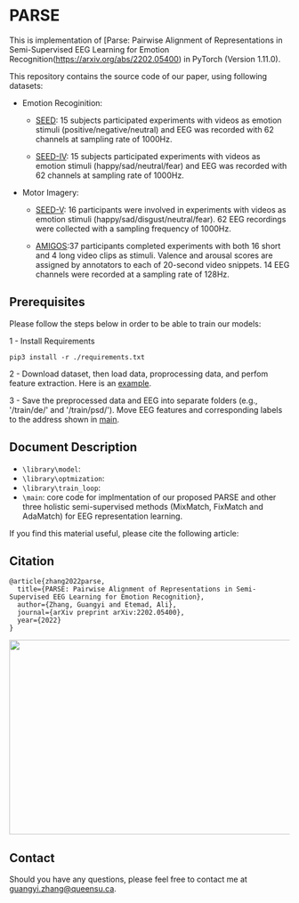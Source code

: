 # PARSE 
This is implementation of [Parse: Pairwise Alignment of Representations in Semi-Supervised EEG Learning for Emotion Recognition(https://arxiv.org/abs/2202.05400) in PyTorch (Version 1.11.0).

This repository contains the source code of our paper, using following datasets:

- Emotion Recoginition: 

    - [SEED](https://bcmi.sjtu.edu.cn/home/seed/seed.html): 15 subjects participated experiments with videos as emotion stimuli (positive/negative/neutral) and EEG was recorded with 62 channels at sampling rate of 1000Hz.

    - [SEED-IV](https://bcmi.sjtu.edu.cn/home/seed/seed-iv.html): 15 subjects participated experiments with videos as emotion stimuli (happy/sad/neutral/fear) and EEG was recorded with 62 channels at sampling rate of 1000Hz.

- Motor Imagery: 

    - [SEED-V](https://bcmi.sjtu.edu.cn/home/seed/seed-v.html): 16 participants were involved in experiments with videos as emotion stimuli (happy/sad/disgust/neutral/fear). 62 EEG recordings were collected with a sampling frequency of 1000Hz.


    - [AMIGOS](http://www.eecs.qmul.ac.uk/mmv/datasets/amigos/readme.html):37 participants completed experiments with both 16 short and 4 long video clips as stimuli. Valence and arousal scores are assigned by annotators to each of 20-second video snippets. 14 EEG channels were recorded at a sampling rate of
128Hz.

## Prerequisites
Please follow the steps below in order to be able to train our models:


1 - Install Requirements

```
pip3 install -r ./requirements.txt
```

2 - Download dataset, then load data, proprocessing data, and perfom feature extraction. Here is an [example](./library/data_processing.py).

3 - Save the preprocessed data and EEG into separate folders (e.g., '/train/de/' and '/train/psd/'). Move EEG features and corresponding labels to the address shown in [main](./main.py). 




 ## Document Description
 
- `\library\model`: 
- `\library\optmization`:  
- `\library\train_loop`:  
- `\main`: core code for implmentation of our proposed PARSE and other three holistic semi-supervised methods (MixMatch, FixMatch and AdaMatch) for EEG representation learning.     
 


If you find this material useful, please cite the following article:

## Citation
```
@article{zhang2022parse,
  title={PARSE: Pairwise Alignment of Representations in Semi-Supervised EEG Learning for Emotion Recognition},
  author={Zhang, Guangyi and Etemad, Ali},
  journal={arXiv preprint arXiv:2202.05400},
  year={2022}
}
```
<img src="/doc/architecture.jpg" width="1100" height="350">



## Contact
Should you have any questions, please feel free to contact me at [guangyi.zhang@queensu.ca](mailto:guangyi.zhang@queensu.ca).




